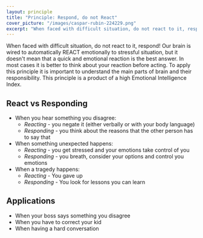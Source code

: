 ```yaml
---
layout: principle
title: "Principle: Respond, do not React"
cover_picture: "/images/caspar-rubin-224229.png"
excerpt: "When faced with difficult situation, do not react to it, respond!"
---
```


When faced with difficult situation, do not react to it, respond!
Our brain is wired to automatically REACT emotionally to stressful situation, but it doesn't mean that a quick and emotional reaction is the best answer. In most cases it is better to think about your reaction before acting.
To apply this principle it is important to understand the main parts of brain and their responsibility.
This principle is a product of a high Emotional Intelligence Index.

## React vs Responding

* When you hear something you disagree:
  * *Reacting* - you negate it (either verbally or with your body language)
  * *Responding* - you think about the reasons that the other person has to say that
* When something unexpected happens:
  * *Reacting* - you get stressed and your emotions take control of you
  * *Responding* - you breath, consider your options and control you emotions
* When a tragedy happens:
  * *Reacting* - You gave up
  * *Responding* - You look for lessons you can learn

## Applications

* When your boss says something you disagree
* When you have to correct your kid
* When having a hard conversation

